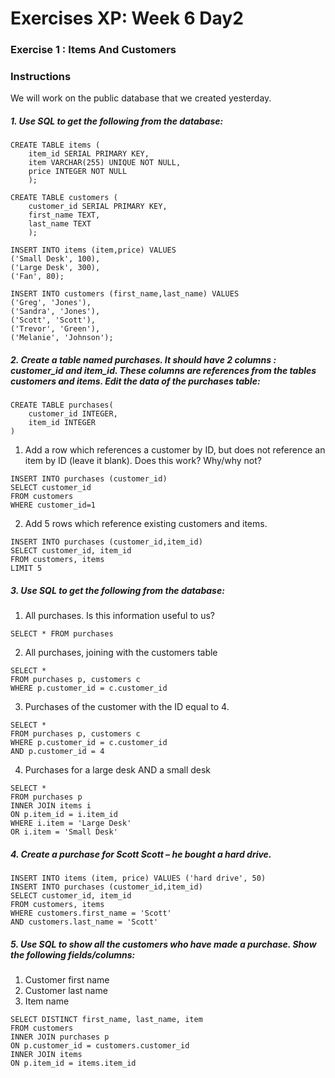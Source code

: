 # Exercises XP: Week 6 Day2

### Exercise 1 : Items And Customers
### Instructions
We will work on the public database that we created yesterday.
##### 1. Use SQL to get the following from the database:

```
CREATE TABLE items (
	item_id SERIAL PRIMARY KEY,
	item VARCHAR(255) UNIQUE NOT NULL,
	price INTEGER NOT NULL
	);
```

```
CREATE TABLE customers (
	customer_id SERIAL PRIMARY KEY,
	first_name TEXT,
	last_name TEXT
	);
```

```
INSERT INTO items (item,price) VALUES
('Small Desk', 100),
('Large Desk', 300),
('Fan', 80);
```

```
INSERT INTO customers (first_name,last_name) VALUES
('Greg', 'Jones'),
('Sandra', 'Jones'),
('Scott', 'Scott'),
('Trevor', 'Green'),
('Melanie', 'Johnson');
```


##### 2. Create a table named purchases. It should have 2 columns : customer_id and item_id. These columns are references from the tables customers and items. Edit the data of the purchases table:

```
CREATE TABLE purchases(
	customer_id INTEGER,
	item_id INTEGER
)
```
1. Add a row which references a customer by ID, but does not reference an item by ID (leave it blank). Does this work? Why/why not?
```
INSERT INTO purchases (customer_id) 
SELECT customer_id
FROM customers
WHERE customer_id=1
```
2. Add 5 rows which reference existing customers and items.
```
INSERT INTO purchases (customer_id,item_id) 
SELECT customer_id, item_id
FROM customers, items
LIMIT 5
```
##### 3. Use SQL to get the following from the database:
1. All purchases. Is this information useful to us?
```
SELECT * FROM purchases
```

2. All purchases, joining with the customers table
```
SELECT * 
FROM purchases p, customers c
WHERE p.customer_id = c.customer_id
```

3. Purchases of the customer with the ID equal to 4.
```
SELECT * 
FROM purchases p, customers c
WHERE p.customer_id = c.customer_id
AND p.customer_id = 4
```

4. Purchases for a large desk AND a small desk
```
SELECT * 
FROM purchases p
INNER JOIN items i
ON p.item_id = i.item_id
WHERE i.item = 'Large Desk'
OR i.item = 'Small Desk'
```

##### 4. Create a purchase for Scott Scott – he bought a hard drive.
```
INSERT INTO items (item, price) VALUES ('hard drive', 50)
INSERT INTO purchases (customer_id,item_id) 
SELECT customer_id, item_id
FROM customers, items
WHERE customers.first_name = 'Scott'
AND customers.last_name = 'Scott'
```

##### 5. Use SQL to show all the customers who have made a purchase. Show the following fields/columns:
1. Customer first name
2. Customer last name
3. Item name
```
SELECT DISTINCT first_name, last_name, item 
FROM customers
INNER JOIN purchases p
ON p.customer_id = customers.customer_id
INNER JOIN items
ON p.item_id = items.item_id
```
